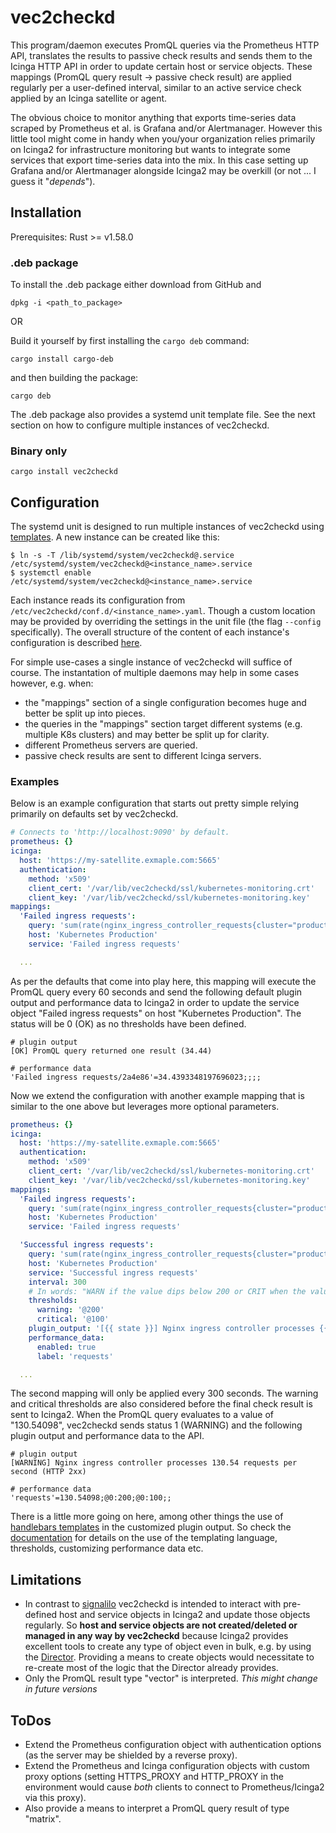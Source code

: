 # vec2checkd

This program/daemon executes PromQL queries via the Prometheus HTTP API, translates the results to passive check results and sends them to the Icinga HTTP API in order to update certain host or service objects. These mappings (PromQL query result -> passive check result) are applied regularly per a user-defined interval, similar to an active service check applied by an Icinga satellite or agent.

The obvious choice to monitor anything that exports time-series data scraped by Prometheus et al. is Grafana and/or Alertmanager. However this little tool might come in handy when you/your organization relies primarily on Icinga2 for infrastructure monitoring but wants to integrate some services that export time-series data into the mix. In this case setting up Grafana and/or Alertmanager alongside Icinga2 may be overkill (or not ... I guess it "_depends_").

## Installation

Prerequisites: Rust >= v1.58.0

### .deb package

To install the .deb package either download from GitHub and

`dpkg -i <path_to_package>`

OR

Build it yourself by first installing the `cargo deb` command:

`cargo install cargo-deb`

and then building the package:

`cargo deb`

The .deb package also provides a systemd unit template file. See the next section on how to configure multiple instances of vec2checkd.

### Binary only

`cargo install vec2checkd`

## Configuration

The systemd unit is designed to run multiple instances of vec2checkd using [templates](https://www.freedesktop.org/software/systemd/man/systemd.service.html#Service%20Templates). A new instance can be created like this:

```
$ ln -s -T /lib/systemd/system/vec2checkd@.service /etc/systemd/system/vec2checkd@<instance_name>.service
$ systemctl enable /etc/systemd/system/vec2checkd@<instance_name>.service
```

Each instance reads its configuration from `/etc/vec2checkd/conf.d/<instance_name>.yaml`. Though a custom location may be provided by overriding the settings in the unit file (the flag `--config` specifically). The overall structure of the content of each instance's configuration is described [here](doc/configuration.md).

For simple use-cases a single instance of vec2checkd will suffice of course. The instantation of multiple daemons may help in some cases however, e.g. when:

* the "mappings" section of a single configuration becomes huge and better be split up into pieces.
* the queries in the "mappings" section target different systems (e.g. multiple K8s clusters) and may better be split up for clarity.
* different Prometheus servers are queried.
* passive check results are sent to different Icinga servers.

### Examples

Below is an example configuration that starts out pretty simple relying primarily on defaults set by vec2checkd.

```yaml
# Connects to 'http://localhost:9090' by default.
prometheus: {}
icinga:
  host: 'https://my-satellite.exmaple.com:5665'
  authentication:
    method: 'x509'
    client_cert: '/var/lib/vec2checkd/ssl/kubernetes-monitoring.crt'
    client_key: '/var/lib/vec2checkd/ssl/kubernetes-monitoring.key'
mappings:
  'Failed ingress requests':
    query: 'sum(rate(nginx_ingress_controller_requests{cluster="production",status!~"2.."}[5m]))'
    host: 'Kubernetes Production'
    service: 'Failed ingress requests'

  ...
```

As per the defaults that come into play here, this mapping will execute the PromQL query every 60 seconds and send the following default plugin output and performance data to Icinga2 in order to update the service object "Failed ingress requests" on host "Kubernetes Production". The status will  be 0 (OK) as no thresholds have been defined.

```
# plugin output
[OK] PromQL query returned one result (34.44)

# performance data
'Failed ingress requests/2a4e86'=34.4393348197696023;;;;
```

Now we extend the configuration with another example mapping that is similar to the one above but leverages more optional parameters.

```yaml
prometheus: {}
icinga:
  host: 'https://my-satellite.exmaple.com:5665'
  authentication:
    method: 'x509'
    client_cert: '/var/lib/vec2checkd/ssl/kubernetes-monitoring.crt'
    client_key: '/var/lib/vec2checkd/ssl/kubernetes-monitoring.key'
mappings:
  'Failed ingress requests':
    query: 'sum(rate(nginx_ingress_controller_requests{cluster="production",status!~"2.."}[5m]))'
    host: 'Kubernetes Production'
    service: 'Failed ingress requests'

  'Successful ingress requests':
    query: 'sum(rate(nginx_ingress_controller_requests{cluster="production",status=~"2.."}[5m]))'
    host: 'Kubernetes Production'
    service: 'Successful ingress requests'
    interval: 300
    # In words: "WARN if the value dips below 200 or CRIT when the value dips below 100".
    thresholds:
      warning: '@200'
      critical: '@100'
    plugin_output: '[{{ state }}] Nginx ingress controller processes {{ truncate prec=2 data.0.value }} requests per second (HTTP 2xx)'
    performance_data:
      enabled: true
      label: 'requests'

  ...
```

The second mapping will only be applied every 300 seconds. The warning and critical thresholds are also considered before the final check result is sent to Icinga2. When the PromQL query evaluates to a value of "130.54098", vec2checkd sends status 1 (WARNING) and the following plugin output and performance data to the API.

```
# plugin output
[WARNING] Nginx ingress controller processes 130.54 requests per second (HTTP 2xx)

# performance data
'requests'=130.54098;@0:200;@0:100;;
```

There is a little more going on here, among other things the use of [handlebars templates](https://handlebarsjs.com/) in the customized plugin output. So check the [documentation](doc/configuration.md) for details on the use of the templating language, thresholds, customizing performance data etc.

## Limitations

* In contrast to [signalilo](https://github.com/vshn/signalilo) vec2checkd is intended to interact with pre-defined host and service objects in Icinga2 and update those objects regularly. So **host and service objects are not created/deleted or managed in any way by vec2checkd** because Icinga2 provides excellent tools to create any type of object even in bulk, e.g. by using the [Director](https://github.com/Icinga/icingaweb2-module-director).
Providing a means to create objects would necessitate to re-create most of the logic that the Director already provides.
* Only the PromQL result type "vector" is interpreted. *This might change in future versions*

## ToDos

* Extend the Prometheus configuration object with authentication options (as the server may be shielded by a reverse proxy).
* Extend the Prometheus and Icinga configuration objects with custom proxy options (setting HTTPS_PROXY and HTTP_PROXY in the environment would cause *both* clients to connect to Prometheus/Icinga2 via this proxy).
* Also provide a means to interpret a PromQL query result of type "matrix".
